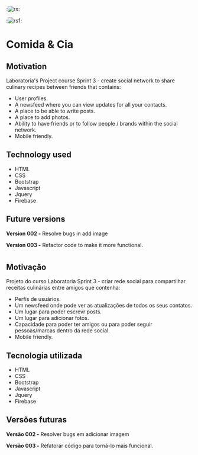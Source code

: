 :![rs](https://user-images.githubusercontent.com/27375075/47627413-ad667c00-db0e-11e8-81b7-6746c3f105ad.PNG):

:![rs1](https://user-images.githubusercontent.com/27375075/47627381-74c6a280-db0e-11e8-9dac-220cc531c327.PNG):

# Comida & Cia

## Motivation
Laboratoria's Project course Sprint 3 - create social network to share culinary recipes between friends that contains:
* User profiles.
* A newsfeed where you can view updates for all your contacts.
* A place to be able to write posts.
* A place to add photos.
* Ability to have friends or to follow people / brands within the social network.
* Mobile friendly.

## Technology used
* HTML
* CSS
* Bootstrap
* Javascript
* Jquery
* Firebase

## Future versions
**Version 002 -** Resolve bugs in add image

**Version 003 -** Refactor code to make it more functional.

#

## Motivação
Projeto do curso Laboratoria Sprint 3 - criar rede social para compartilhar receitas culinárias entre amigos que contenha:
* Perfis de usuários.
* Um newsfeed onde pode ver as atualizações de todos os seus contatos.
* Um lugar para poder escrevr posts.
* Um lugar para adicionar fotos.
* Capacidade para poder ter amigos ou para poder seguir pessoas/marcas dentro da rede social.
* Mobile friendly.

## Tecnologia utilizada
* HTML
* CSS
* Bootstrap
* Javascript
* Jquery
* Firebase

## Versões futuras
**Versão 002 -** Resolver bugs em adicionar imagem

**Versão 003 -** Refatorar código para torná-lo mais funcional.

